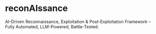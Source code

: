 # reconAIssance
AI-Driven Reconnaissance, Exploitation &amp; Post-Exploitation Framework – Fully Automated, LLM-Powered, Battle-Tested.
